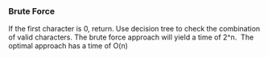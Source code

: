 ### Brute Force
If the first character is 0, return.
Use decision tree to check the combination of valid characters.
The brute force approach will yield a time of 2^n.
​
The optimal approach has a time of O(n)
​